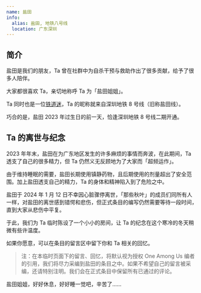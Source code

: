 ```yaml
---
name: 盐田
info:
  alias: 盐田, 地铁八号线
  location: 广东深圳
---
```


## 简介

盐田是我们的朋友，Ta 曾在社群中为自杀干预与救助作出了很多贡献，给予了很多人陪伴。

大家都很喜欢 Ta，亲切地称呼 Ta 为「盐田姐姐」。

Ta 同时也是一位[铁道迷](https://zh.wikipedia.org/zh-cn/%E9%90%B5%E9%81%93%E8%BF%B7)，Ta 的昵称就来自深圳地铁 8 号线（旧称盐田线）。

巧合的是，盐田 2023 年过生日的前一天，恰逢深圳地铁 8 号线二期开通。

## Ta 的离世与纪念

2023 年年末，盐田在为广东地区发生的许多麻烦的事情而奔波，在此期间，Ta 透支了自己的很多精力，但 Ta 仍然义无反顾地为了大家而「超频运作」。

由于维持睡眠的需要，盐田长期使用镇静药物，且后期使用的剂量超出了安全范围。加上盐田透支自己的精力，Ta 的身体和精神陷入到了危险之中。

盐田于 2024 年 1 月 12 日不幸因心脏骤停离世，「那些秋叶」的成员们同所有人一样，对盐田的离世感到错愕和悲伤，但正式条目的编写仍然需要等待一段时间，直到大家从悲伤中平复。

于此，我们为 Ta 临时陈设了一个小小的房间，让 Ta 的纪念在这个寒冷的冬天稍微有些许温度。

如果你愿意，可以在条目的留言区中留下你和 Ta 相关的回忆。

> 注：在本临时页面下的留言、回忆，将默认视为授权 One Among Us 编者的引用，我们将尽力采编到盐田的条目之中。如果不希望自己的留言被采编，还请特别注明。我们会在正式条目中保留所有已通过的评论。

盐田姐姐，好好休息，好好睡一觉吧，辛苦了……
